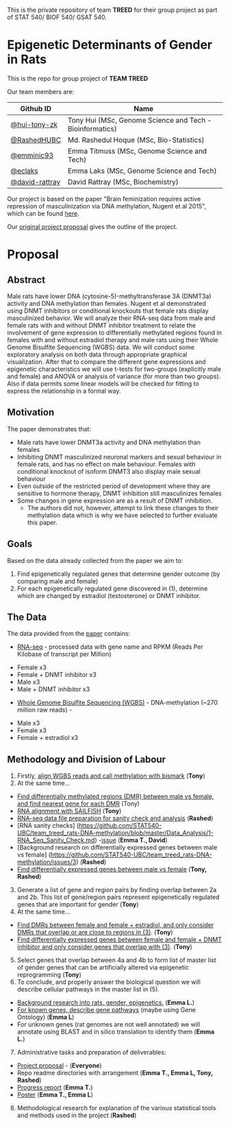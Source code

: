 This is the private repository of team **TREED** for their group project as part of STAT 540/ BIOF 540/ GSAT 540.

**Epigenetic Determinants of Gender in Rats**
==============================================

This is the repo for group project of **TEAM TREED**

Our team members are: 

Github ID |  Name
---------|------------
[@hui-tony-zk](https://github.com/hui-tony-zk) | Tony Hui (MSc, Genome Science and Tech - Bioinformatics)
[@RashedHUBC](https://github.com/RashedHUBC) |	Md. Rashedul Hoque (MSc, Bio-Statistics)
[@emminic93](https://github.com/emminic93) |	Emma Titmuss (MSc, Genome Science and Tech)
[@eclaks](https://github.com/eclaks) | Emma Laks (MSc, Genome Science and Tech)
[@david-rattray](https://github.com/David-Rattray) |	David Rattray (MSc, Biochemistry)



Our project is based on the paper "Brain feminization requires active repression of masculinization via DNA methylation, Nugent et al 2015", which can be found [here](http://www.nature.com/neuro/journal/v18/n5/full/nn.3988.html).

Our [original project proposal](https://github.com/STAT540-UBC/team_treed_rats-DNA-methylation/blob/master/First%20Abstract/First_Abstract.md) gives the outline of the project.  


**Proposal**
=============

**Abstract**
--------------
Male rats have lower DNA (cytosine-5)-methyltransferase 3A (DNMT3a) activity and DNA methylation than females. Nugent et al demonstrated using DNMT inhibitors or conditional knockouts that female rats display masculinized behavior. We will analyze their RNA-seq data from male and female rats with and without DNMT inhibitor treatment to relate the involvement of gene expression to differentially methylated regions found in females with and without estradiol therapy and male rats using their Whole Genome Bisulfite Sequencing (WGBS) data. We will conduct some exploratory analysis on both data through appropriate graphical visualization. After that to compare the different gene expressions and epigenetic characteristics we will use t-tests for two-groups (explicitly male and female) and ANOVA or analysis of variance (for more than two groups). Also if data permits some linear models will be checked for fitting to express the relationship in a formal way. 

**Motivation**
---------------
The paper demonstrates that: 
* Male rats have lower DNMT3a activity and DNA methylation than females
* Inhibiting DNMT masculinized neuronal markers and sexual behaviour in female rats, and has no effect on male behaviour. Females with conditional knockout of isoform DNMT3 also display male sexual behaviour  
* Even outside of the restricted period of development where they are sensitive to hormone therapy, DNMT inhibition still masculinizes females 
* Some changes in gene expression are as a result of DNMT inhibition.
  + The authors did not, however, attempt to link these changes to their methylation data which is why we have selected to further evaluate this paper.

**Goals**
----------
Based on the data already collected from the paper we aim to:

1. Find epigenetically regulated genes that determine gender outcome (by comparing male and female)
2. For each epigenetically regulated gene discovered in (1), determine which are changed by estradiol (testosterone) or DNMT inhibitor.

**The Data**
--------------
The data provided from the [paper](http://www.ncbi.nlm.nih.gov/geo/query/acc.cgi?acc=GSE66203) contains:
* [RNA-seq](https://github.com/STAT540-UBC/team_treed_rats-DNA-methylation/tree/master/RNASeq_data) - processed data with gene name and RPKM (Reads Per Kilobase of transcript per Million)   
 + Female x3
 + Female + DNMT inhibitor x3
 + Male x3
 + Male + DNMT inhibitor x3
* [Whole Genome Bisulfite Sequencing (WGBS)](http://www.ncbi.nlm.nih.gov/bioproject/?term=275796) - DNA-methylation (~270 million raw reads) -  
 + Male x3
 + Female x3
 + Female + estradiol x3

**Methodology and Division of Labour** 
---------------------------------------



1. Firstly, [align WGBS reads and call methylation with bismark](https://github.com/STAT540-UBC/team_treed_rats-DNA-methylation/issues/1) (**Tony**)
2. At the same time… 
 + [Find differentially methylated regions (DMR) between male vs female, and find nearest gene for each DMR](https://github.com/STAT540-UBC/team_treed_rats-DNA-methylation/issues/8) (Tony)
 + [RNA alignment with SAILFISH](https://github.com/STAT540-UBC/team_treed_rats-DNA-methylation/issues/24) (**Tony**)
 + [RNA-seq data file preparation for sanity check and analysis](https://github.com/STAT540-UBC/team_treed_rats-DNA-methylation/tree/master/RNASeq_data) (**Rashed**)
 + [RNA sanity checks] (https://github.com/STAT540-UBC/team_treed_rats-DNA-methylation/blob/master/Data_Analysis/1-RNA_Seq_Sanity_Check.md) -[issue](https://github.com/STAT540-UBC/team_treed_rats-DNA-methylation/issues/17) (**Emma T., David**)
 + [Background research on differentially expressed genes between male vs female] (https://github.com/STAT540-UBC/team_treed_rats-DNA-methylation/issues/3) (**Rashed**)
 + [Find differentially expressed genes between male vs female](https://github.com/STAT540-UBC/team_treed_rats-DNA-methylation/issues/25) (**Tony, Rashed**) 
3. Generate a list of gene and region pairs by finding overlap between 2a and 2b. This list of gene/region pairs represent epigenetically regulated genes that are important for gender (**Tony**)
4. At the same time...
 + [Find DMRs between female and female + estradiol, and only consider DMRs that overlap or are close to regions in (3)](https://github.com/STAT540-UBC/team_treed_rats-DNA-methylation/issues/29).  (**Tony**)
 + [Find differentially expressed genes between female and female + DNMT inhibitor and only consider genes that overlap with (3)](https://github.com/STAT540-UBC/team_treed_rats-DNA-methylation/issues/28). (**Tony**)
5. Select genes that overlap between 4a and 4b to form list of master list of gender genes that can be artificially altered via epigenetic reprogramming (**Tony**)
6. To conclude, and properly answer the biological question we will describe cellular pathways in the master list in (5).
 + [Background research into rats, gender, epigenetics.](https://github.com/STAT540-UBC/team_treed_rats-DNA-methylation/issues/16)  (**Emma L.**)
 + [For known genes, describe gene pathways](https://github.com/STAT540-UBC/team_treed_rats-DNA-methylation/issues/19) (maybe using Gene Ontology) (**Emma L**)
 + For unknown genes (rat genomes are not well annotated) we will annotate using BLAST and in silico translation to identify them (**Emma L.**) 
7. Administrative tasks and preparation of deliverables:
 + [Project proposal](https://github.com/STAT540-UBC/team_treed_rats-DNA-methylation/issues/6) - (**Everyone**)
 + Repo readme directories with arrangement (**Emma T., Emma L, Tony, Rashed**)
 + [Progress report](https://github.com/STAT540-UBC/team_treed_rats-DNA-methylation/issues/20) (**Emma T.**)
 + [Poster](https://github.com/STAT540-UBC/team_treed_rats-DNA-methylation/issues/23) (**Emma T., Emma L**)
8. Methodological research for explanation of the various statistical tools and methods used in the project (**Rashed**)